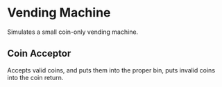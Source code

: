 # Vending Machine

Simulates a small coin-only vending machine.

## Coin Acceptor

Accepts valid coins, and puts them into the proper bin, puts invalid
coins into the coin return.